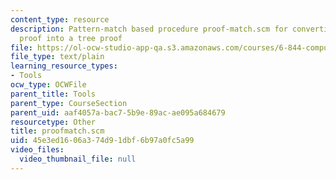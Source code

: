 ```yaml
---
content_type: resource
description: Pattern-match based procedure proof-match.scm for converting a sequence-of-equations
  proof into a tree proof
file: https://ol-ocw-studio-app-qa.s3.amazonaws.com/courses/6-844-computability-theory-of-and-with-scheme-spring-2003/45e3ed1606a374d91dbf6b97a0fc5a99_proofmatch.scm
file_type: text/plain
learning_resource_types:
- Tools
ocw_type: OCWFile
parent_title: Tools
parent_type: CourseSection
parent_uid: aaf4057a-bac7-5b9e-89ac-ae095a684679
resourcetype: Other
title: proofmatch.scm
uid: 45e3ed16-06a3-74d9-1dbf-6b97a0fc5a99
video_files:
  video_thumbnail_file: null
---
```

